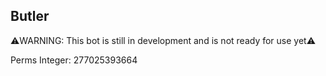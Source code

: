 ## Butler
⚠️WARNING: This bot is still in development and is not ready for use yet⚠️

Perms Integer: 277025393664